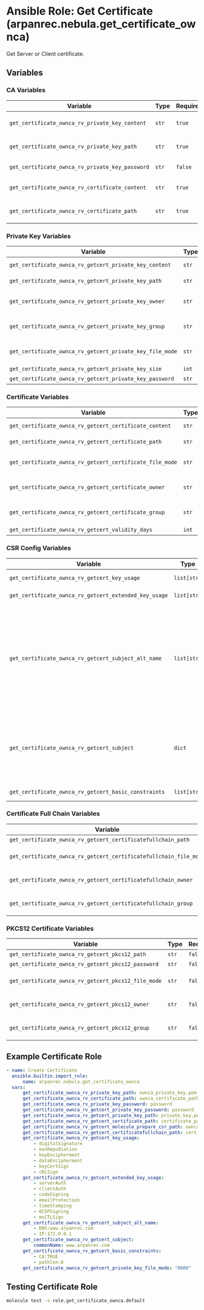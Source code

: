 # Ansible Role: Get Certificate (arpanrec.nebula.get_certificate_ownca)

Get Server or Client certificate.

## Variables

### CA Variables

| Variable | Type | Required | Default | Description |
|----------|------|----------|---------|-------------|
| `get_certificate_ownca_rv_private_key_content` | `str` | `true` | - | Private Key as String of OWNCA. Mutually exclusive with `get_certificate_ownca_rv_private_key_path` |
| `get_certificate_ownca_rv_private_key_path` | `str` | `true` | - | Private Key path of OWNCA. Mutually exclusive with `get_certificate_ownca_rv_private_key_content` |
| `get_certificate_ownca_rv_private_key_password` | `str` | `false` | - | password if the ownca private key is encrypted. |
| `get_certificate_ownca_rv_certificate_content` | `str` | `true` | - | Certificate as String of OWNCA. Mutually exclusive with `get_certificate_ownca_rv_certificate_path` |
| `get_certificate_ownca_rv_certificate_path` | `str` | `true` | - | Certificate path of OWNCA. Mutually exclusive with `get_certificate_ownca_rv_certificate_content` |

### Private Key Variables

| Variable | Type | Required | Default | Description |
|----------|------|----------|---------|-------------|
| `get_certificate_ownca_rv_getcert_private_key_content` | `str` | `true` | - | Private Key Content. Mutually exclusive with `get_certificate_ownca_rv_getcert_private_key_path` |
| `get_certificate_ownca_rv_getcert_private_key_path` | `str` | `true` | - | Private Key path. Mutually exclusive with `get_certificate_ownca_rv_getcert_private_key_content` |
| `get_certificate_ownca_rv_getcert_private_key_owner` | `str` | `false` | - | Private Key file owner, when `get_certificate_ownca_rv_getcert_private_key_path` is defined |
| `get_certificate_ownca_rv_getcert_private_key_group` | `str` | `false` | - | Private Key file owner group, when `get_certificate_ownca_rv_getcert_private_key_path` is defined |
| `get_certificate_ownca_rv_getcert_private_key_file_mode` | `str` | `false` | `0600` | Private Key file mode, when `get_certificate_ownca_rv_getcert_private_key_path` is defined |
| `get_certificate_ownca_rv_getcert_private_key_size` | `int` | `false` | - | Size of the private key |
| `get_certificate_ownca_rv_getcert_private_key_password` | `str` | `false` | - | password if the private key is encrypted. |

### Certificate Variables

| Variable | Type | Required | Default | Description |
|----------|------|----------|---------|-------------|
| `get_certificate_ownca_rv_getcert_certificate_content` | `str` | `true` | - | Certificate as String. Mutually exclusive with `get_certificate_ownca_rv_getcert_certificate_path` |
| `get_certificate_ownca_rv_getcert_certificate_path` | `str` | `true` | - | Certificate path. Mutually exclusive with `get_certificate_ownca_rv_getcert_certificate_content` |
| `get_certificate_ownca_rv_getcert_certificate_file_mode` | `str` | `false` | `0600` | Private Key file mode, when `get_certificate_ownca_rv_getcert_certificate_path` is defined |
| `get_certificate_ownca_rv_getcert_certificate_owner` | `str` | `false` | - | Private Key file owner, when `get_certificate_ownca_rv_getcert_certificate_path` is defined |
| `get_certificate_ownca_rv_getcert_certificate_group` | `str` | `false` | - | Private Key file owner group, when `get_certificate_ownca_rv_getcert_certificate_path` is defined |
| `get_certificate_ownca_rv_getcert_validity_days` | `int` | `false` | `7` | Validity of certificate in days |

### CSR Config Variables

| Variable | Type | Required | Default | Description |
|----------|------|----------|---------|-------------|
| `get_certificate_ownca_rv_getcert_key_usage` | `list[str]` | `false` | - | Key Usages, that can be found in the [OpenSSL documentation](https://www.openssl.org/docs/manmaster/man5/x509v3_config.html) |
| `get_certificate_ownca_rv_getcert_extended_key_usage` | `list[str]` | `false` | - | Extended Key Usages, that can be found in the [OpenSSL documentation](https://www.openssl.org/docs/manmaster/man5/x509v3_config.html) |
| `get_certificate_ownca_rv_getcert_subject_alt_name` | `list[str]` | `false` | - | Subject Alternative Name (SAN) extension to attach to the certificate signing request. Values must be prefixed by their options. (These are email, URI, DNS, RID, IP, dirName, otherName, and the ones specific to your CA). Note that if no SAN is specified, but a common name, the common name will be added as a SAN except if useCommonNameForSAN is set to false. More at [https://tools.ietf.org/html/rfc5280#section-4.2.1.6](https://tools.ietf.org/html/rfc5280#section-4.2.1.6). |
| `get_certificate_ownca_rv_getcert_subject` | `dict` | `false` | - | Key/value pairs that will be present in the subject name field of the certificate signing request. If you need to specify more than one value with the same key, use a list as value. Subject field option, such as `countryName`, `stateOrProvinceName`, `localityName`, `organizationName`, `organizationalUnitName`, `commonName`, or `emailAddress`. |
| `get_certificate_ownca_rv_getcert_basic_constraints` | `list[str]` | `false` | - | Indicates basic constraints, such as if the certificate is a CA. |

### Certificate Full Chain Variables

| Variable | Type | Required | Default | Description |
|----------|------|----------|---------|-------------|
| `get_certificate_ownca_rv_getcert_certificatefullchain_path` | `str` | `false` | - | Certificate full chain path |
| `get_certificate_ownca_rv_getcert_certificatefullchain_file_mode` | `str` | `false` | `0600` | Private Key file mode, when `get_certificate_ownca_rv_getcert_certificatefullchain_path` is defined |
| `get_certificate_ownca_rv_getcert_certificatefullchain_owner` | `str` | `false` | - | Private Key file owner, when `get_certificate_ownca_rv_getcert_certificatefullchain_path` is defined |
| `get_certificate_ownca_rv_getcert_certificatefullchain_group` | `str` | `false` | - | Private Key file owner group, when `get_certificate_ownca_rv_getcert_certificatefullchain_path` is defined |

### PKCS12 Certificate Variables

| Variable | Type | Required | Default | Description |
|----------|------|----------|---------|-------------|
| `get_certificate_ownca_rv_getcert_pkcs12_path` | `str` | `false` | - | Certificate pkcs12 path |
| `get_certificate_ownca_rv_getcert_pkcs12_password` | `str` | `false` | - | Certificate pkcs12 password |
| `get_certificate_ownca_rv_getcert_pkcs12_file_mode` | `str` | `false` | `0600` | Private Key file mode, when `get_certificate_ownca_rv_getcert_pkcs12_path` is defined |
| `get_certificate_ownca_rv_getcert_pkcs12_owner` | `str` | `false` | - | Private Key file owner, when `get_certificate_ownca_rv_getcert_pkcs12_path` is defined |
| `get_certificate_ownca_rv_getcert_pkcs12_group` | `str` | `false` | - | Private Key file owner group, when `get_certificate_ownca_rv_getcert_pkcs12_path` is defined |

## Example Certificate Role

```yaml
- name: Create Certificate
  ansible.builtin.import_role:
      name: arpanrec.nebula.get_certificate_ownca
  vars:
      get_certificate_ownca_rv_private_key_path: ownca_private_key.pem
      get_certificate_ownca_rv_certificate_path: ownca_certificate_path.pem
      get_certificate_ownca_rv_private_key_password: password
      get_certificate_ownca_rv_getcert_private_key_password: password
      get_certificate_ownca_rv_getcert_private_key_path: private_key.pem
      get_certificate_ownca_rv_getcert_certificate_path: certificate_path.pem
      get_certificate_ownca_rv_getcert_molecule_prepare_csr_path: ownca_csr.pem
      get_certificate_ownca_rv_getcert_certificatefullchain_path: certificate_chain_path.pem
      get_certificate_ownca_rv_getcert_key_usage:
          - digitalSignature
          - nonRepudiation
          - keyEncipherment
          - dataEncipherment
          - keyCertSign
          - cRLSign
      get_certificate_ownca_rv_getcert_extended_key_usage:
          - serverAuth
          - clientAuth
          - codeSigning
          - emailProtection
          - timeStamping
          - OCSPSigning
          - msCTLSign
      get_certificate_ownca_rv_getcert_subject_alt_name:
          - DNS:www.arpanrec.com
          - IP:172.0.0.1
      get_certificate_ownca_rv_getcert_subject:
          commonName: www.arpanrec.com
      get_certificate_ownca_rv_getcert_basic_constraints:
          - CA:TRUE
          - pathlen:0
      get_certificate_ownca_rv_getcert_private_key_file_mode: "0600"
```

## Testing Certificate Role

```bash
molecule test -s role.get_certificate_ownca.default
```
